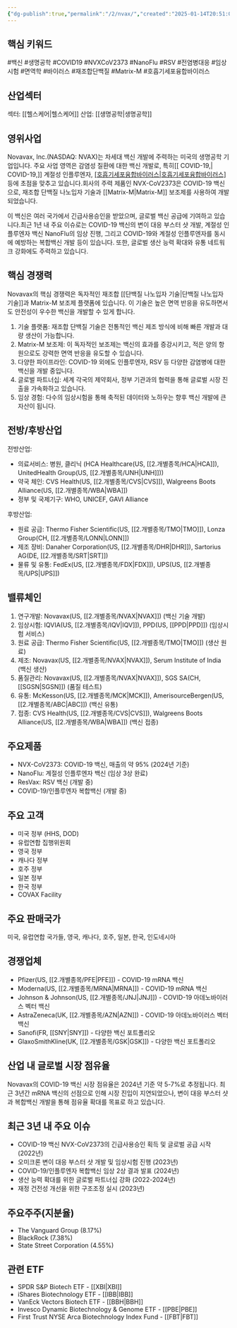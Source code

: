 ```yaml
---
{"dg-publish":true,"permalink":"/2/nvax/","created":"2025-01-14T20:51:06.106+09:00","updated":"2025-06-03T20:06:00.428+09:00"}
---
```


## 핵심 키워드

#백신 #생명공학 #COVID19 #NVXCoV2373 #NanoFlu #RSV #전염병대응 #임상시험 #면역학 #바이러스 #재조합단백질 #Matrix-M #호흡기세포융합바이러스

## 산업섹터

섹터: [[헬스케어\|헬스케어]]
산업: [[생명공학\|생명공학]]

## 영위사업

Novavax, Inc.(NASDAQ: NVAX)는 차세대 백신 개발에 주력하는 미국의 생명공학 기업입니다. 주요 사업 영역은 감염성 질환에 대한 백신 개발로, 특히[[ COVID-19,\| COVID-19,]] 계절성 인플루엔자, [[호흡기세포융합바이러스\|호흡기세포융합바이러스]](RSV) 등에 초점을 맞추고 있습니다.회사의 주력 제품인 NVX-CoV2373은 COVID-19 백신으로, 재조합 단백질 나노입자 기술과 [[Matrix-M\|Matrix-M]] 보조제를 사용하여 개발되었습니다. 

이 백신은 여러 국가에서 긴급사용승인을 받았으며, 글로벌 백신 공급에 기여하고 있습니다.최근 1년 내 주요 이슈로는 COVID-19 백신의 변이 대응 부스터 샷 개발, 계절성 인플루엔자 백신 NanoFlu의 임상 진행, 그리고 COVID-19와 계절성 인플루엔자를 동시에 예방하는 복합백신 개발 등이 있습니다. 또한, 글로벌 생산 능력 확대와 유통 네트워크 강화에도 주력하고 있습니다.

## 핵심 경쟁력

Novavax의 핵심 경쟁력은 독자적인 재조합 [[단백질 나노입자 기술\|단백질 나노입자 기술]]과 Matrix-M 보조제 플랫폼에 있습니다. 이 기술은 높은 면역 반응을 유도하면서도 안전성이 우수한 백신을 개발할 수 있게 합니다.

1. 기술 플랫폼: 재조합 단백질 기술은 전통적인 백신 제조 방식에 비해 빠른 개발과 대량 생산이 가능합니다.
2. Matrix-M 보조제: 이 독자적인 보조제는 백신의 효과를 증강시키고, 적은 양의 항원으로도 강력한 면역 반응을 유도할 수 있습니다.
3. 다양한 파이프라인: COVID-19 외에도 인플루엔자, RSV 등 다양한 감염병에 대한 백신을 개발 중입니다.
4. 글로벌 파트너십: 세계 각국의 제약회사, 정부 기관과의 협력을 통해 글로벌 시장 진출을 가속화하고 있습니다.
5. 임상 경험: 다수의 임상시험을 통해 축적된 데이터와 노하우는 향후 백신 개발에 큰 자산이 됩니다.

## 전방/후방산업

전방산업:

- 의료서비스: 병원, 클리닉 (HCA Healthcare(US, [[2.개별종목/HCA\|HCA]]), UnitedHealth Group(US, [[2.개별종목/UNH\|UNH]]))
- 약국 체인: CVS Health(US, [[2.개별종목/CVS\|CVS]]), Walgreens Boots Alliance(US, [[2.개별종목/WBA\|WBA]])
- 정부 및 국제기구: WHO, UNICEF, GAVI Alliance

후방산업:

- 원료 공급: Thermo Fisher Scientific(US, [[2.개별종목/TMO\|TMO]]), Lonza Group(CH, [[2.개별종목/LONN\|LONN]])
- 제조 장비: Danaher Corporation(US, [[2.개별종목/DHR\|DHR]]), Sartorius AG(DE, [[2.개별종목/SRT\|SRT]])
- 물류 및 유통: FedEx(US, [[2.개별종목/FDX\|FDX]]), UPS(US, [[2.개별종목/UPS\|UPS]])

## 밸류체인

1. 연구개발: Novavax(US, [[2.개별종목/NVAX\|NVAX]]) (백신 기술 개발)
2. 임상시험: IQVIA(US, [[2.개별종목/IQV\|IQV]]), PPD(US, [[PPD\|PPD]]) (임상시험 서비스)
3. 원료 공급: Thermo Fisher Scientific(US, [[2.개별종목/TMO\|TMO]]) (생산 원료)
4. 제조: Novavax(US, [[2.개별종목/NVAX\|NVAX]]), Serum Institute of India (백신 생산)
5. 품질관리: Novavax(US, [[2.개별종목/NVAX\|NVAX]]), SGS SA(CH, [[SGSN\|SGSN]]) (품질 테스트)
6. 유통: McKesson(US, [[2.개별종목/MCK\|MCK]]), AmerisourceBergen(US, [[2.개별종목/ABC\|ABC]]) (백신 유통)
7. 접종: CVS Health(US, [[2.개별종목/CVS\|CVS]]), Walgreens Boots Alliance(US, [[2.개별종목/WBA\|WBA]]) (백신 접종)

## 주요제품

- NVX-CoV2373: COVID-19 백신, 매출의 약 95% (2024년 기준)
- NanoFlu: 계절성 인플루엔자 백신 (임상 3상 완료)
- ResVax: RSV 백신 (개발 중)
- COVID-19/인플루엔자 복합백신 (개발 중)

## 주요 고객

- 미국 정부 (HHS, DOD)
- 유럽연합 집행위원회
- 영국 정부
- 캐나다 정부
- 호주 정부
- 일본 정부
- 한국 정부
- COVAX Facility

## 주요 판매국가

미국, 유럽연합 국가들, 영국, 캐나다, 호주, 일본, 한국, 인도네시아

## 경쟁업체

- Pfizer(US, [[2.개별종목/PFE\|PFE]]) - COVID-19 mRNA 백신
- Moderna(US, [[2.개별종목/MRNA\|MRNA]]) - COVID-19 mRNA 백신
- Johnson & Johnson(US, [[2.개별종목/JNJ\|JNJ]]) - COVID-19 아데노바이러스 벡터 백신
- AstraZeneca(UK, [[2.개별종목/AZN\|AZN]]) - COVID-19 아데노바이러스 벡터 백신
- Sanofi(FR, [[SNY\|SNY]]) - 다양한 백신 포트폴리오
- GlaxoSmithKline(UK, [[2.개별종목/GSK\|GSK]]) - 다양한 백신 포트폴리오

## 산업 내 글로벌 시장 점유율

Novavax의 COVID-19 백신 시장 점유율은 2024년 기준 약 5-7%로 추정됩니다. 최근 3년간 mRNA 백신의 선점으로 인해 시장 진입이 지연되었으나, 변이 대응 부스터 샷과 복합백신 개발을 통해 점유율 확대를 목표로 하고 있습니다.

## 최근 3년 내 주요 이슈

- COVID-19 백신 NVX-CoV2373의 긴급사용승인 획득 및 글로벌 공급 시작 (2022년)
- 오미크론 변이 대응 부스터 샷 개발 및 임상시험 진행 (2023년)
- COVID-19/인플루엔자 복합백신 임상 2상 결과 발표 (2024년)
- 생산 능력 확대를 위한 글로벌 파트너십 강화 (2022-2024년)
- 재정 건전성 개선을 위한 구조조정 실시 (2023년)

## 주요주주(지분율)

- The Vanguard Group (8.17%)
- BlackRock (7.38%)
- State Street Corporation (4.55%)

## 관련 ETF

- SPDR S&P Biotech ETF - [[XBI\|XBI]]
- iShares Biotechnology ETF - [[IBB\|IBB]]
- VanEck Vectors Biotech ETF - [[BBH\|BBH]]
- Invesco Dynamic Biotechnology & Genome ETF - [[PBE\|PBE]]
- First Trust NYSE Arca Biotechnology Index Fund - [[FBT\|FBT]]